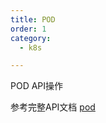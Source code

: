 ```yaml
---
title: POD
order: 1
category:
  - k8s

---
```


POD API操作

参考完整API文档 [pod]


[pod]: https://kubernetes.io/zh-cn/docs/reference/kubernetes-api/workload-resources/pod-v1/


